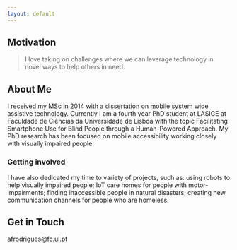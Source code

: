 ```yaml
---
layout: default
---
```

## Motivation
>I love taking on challenges where we can leverage technology in novel ways to help others in need.

## About Me
I received my MSc in 2014 with a dissertation on mobile system wide assistive technology. 
Currently I am a fourth year PhD student at LASIGE at Faculdade de Ciências da Universidade de Lisboa with the topic Facilitating Smartphone Use for Blind People through a Human-Powered Approach. 
My PhD research has been focused on mobile accessibility working closely with visually impaired people.

### Getting involved
I have also dedicated my time to variety of projects, such as: using robots to help visually impaired people; IoT care homes for people with 
motor-impairments; finding inaccessible people in natural disasters; creating new communication channels for people who are homeless.

## Get in Touch
afrodrigues@fc.ul.pt


